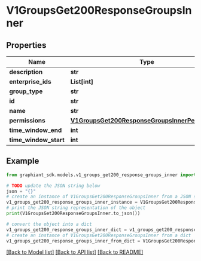 # V1GroupsGet200ResponseGroupsInner


## Properties

Name | Type | Description | Notes
------------ | ------------- | ------------- | -------------
**description** | **str** |  | [optional] 
**enterprise_ids** | **List[int]** |  | [optional] 
**group_type** | **str** |  | [optional] 
**id** | **str** |  | [optional] 
**name** | **str** |  | [optional] 
**permissions** | [**V1GroupsGet200ResponseGroupsInnerPermissions**](V1GroupsGet200ResponseGroupsInnerPermissions.md) |  | [optional] 
**time_window_end** | **int** |  | [optional] 
**time_window_start** | **int** |  | [optional] 

## Example

```python
from graphiant_sdk.models.v1_groups_get200_response_groups_inner import V1GroupsGet200ResponseGroupsInner

# TODO update the JSON string below
json = "{}"
# create an instance of V1GroupsGet200ResponseGroupsInner from a JSON string
v1_groups_get200_response_groups_inner_instance = V1GroupsGet200ResponseGroupsInner.from_json(json)
# print the JSON string representation of the object
print(V1GroupsGet200ResponseGroupsInner.to_json())

# convert the object into a dict
v1_groups_get200_response_groups_inner_dict = v1_groups_get200_response_groups_inner_instance.to_dict()
# create an instance of V1GroupsGet200ResponseGroupsInner from a dict
v1_groups_get200_response_groups_inner_from_dict = V1GroupsGet200ResponseGroupsInner.from_dict(v1_groups_get200_response_groups_inner_dict)
```
[[Back to Model list]](../README.md#documentation-for-models) [[Back to API list]](../README.md#documentation-for-api-endpoints) [[Back to README]](../README.md)


